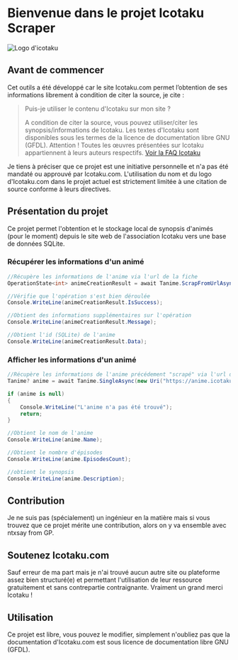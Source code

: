 # Bienvenue dans le projet Icotaku Scraper

![Logo d'icotaku](https://communaute.icotaku.com/images/communaute/logo.png)

## Avant de commencer

Cet outils a été développé car le site Icotaku.com permet l’obtention de ses informations librement à condition de citer la source, je cite :

> Puis-je utiliser le contenu d'Icotaku sur mon site ?
>
> A condition de citer la source, vous pouvez utiliser/citer les
> synopsis/informations de Icotaku. Les textes d'Icotaku sont
> disponibles sous les termes de la licence de documentation libre GNU
> (GFDL). Attention ! Toutes les œuvres présentées sur Icotaku
> appartiennent à leurs auteurs respectifs.
> [Voir la FAQ Icotaku](https://communaute.icotaku.com/faq.html#6)

Je tiens à préciser que ce projet est une initiative personnelle et n'a pas été mandaté ou approuvé par Icotaku.com. L'utilisation du nom et du logo d'Icotaku.com dans le projet actuel est strictement limitée à une citation de source conforme à leurs directives.

## Présentation du projet
Ce projet permet l'obtention et le stockage local de synopsis d'animés (pour le moment) depuis le site web de l'association Icotaku vers une base de données SQLite.

### Récupérer les informations d'un animé

```csharp
//Récupère les informations de l'anime via l'url de la fiche
OperationState<int> animeCreationResult = await Tanime.ScrapFromUrlAsync(new Uri("https://anime.icotaku.com/anime/5633/Dr-STONE.html"));

//Vérifie que l'opération s'est bien déroulée
Console.WriteLine(animeCreationResult.IsSuccess);

//Obtient des informations supplémentaires sur l'opération
Console.WriteLine(animeCreationResult.Message);

//Obtient l'id (SQLite) de l'anime
Console.WriteLine(animeCreationResult.Data);
```

### Afficher les informations d'un animé

```csharp
//Récupère les informations de l'anime précédement "scrapé" via l'url de la fiche
Tanime? anime = await Tanime.SingleAsync(new Uri("https://anime.icotaku.com/anime/5633/Dr-STONE.html"));

if (anime is null)
{
    Console.WriteLine("L'anime n'a pas été trouvé");
    return;
}

//Obtient le nom de l'anime
Console.WriteLine(anime.Name);

//Obtient le nombre d'épisodes
Console.WriteLine(anime.EpisodesCount);

//obtient le synopsis
Console.WriteLine(anime.Description);
```


## Contribution
Je ne suis pas (spécialement) un ingénieur en la matière mais si vous trouvez que ce projet mérite une contribution, alors on y va ensemble avec ntxsay from GP.

## Soutenez Icotaku.com
Sauf erreur de ma part mais je n'ai trouvé aucun autre site ou plateforme assez bien structuré(e) et permettant l'utilisation de leur ressource gratuitement et sans contrepartie contraignante. Vraiment un grand merci Icotaku !

## Utilisation
Ce projet est libre, vous pouvez le modifier, simplement n'oubliez pas que la documentation d'Icotaku.com est sous licence de documentation libre GNU (GFDL).
